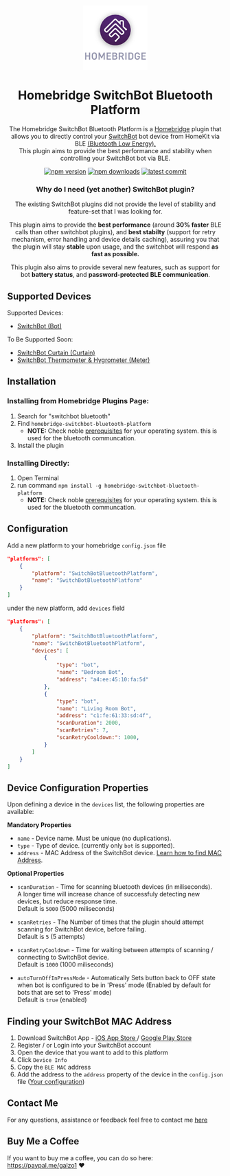 <span align="center">

<p align="center">

<img src="https://github.com/homebridge/branding/raw/master/logos/homebridge-wordmark-logo-vertical.png" width="150">

</p>

# Homebridge SwitchBot Bluetooth Platform

<p>
    The Homebridge SwitchBot Bluetooth Platform is a <a href="https://github.com/homebridge/homebridge">Homebridge</a> plugin
    that allows you to directly control your <a href="https://www.switch-bot.com">SwitchBot</a> bot device from HomeKit 
    via BLE <a href="https://en.wikipedia.org/wiki/Bluetooth_Low_Energy">(Bluetooth Low Energy).</a><br>
    This plugin aims to provide the best performance and stability when controlling your SwitchBot bot via BLE. 
</p>

[![npm version](https://badgen.net/npm/v/homebridge-switchbot-bluetooth-platform)](https://www.npmjs.com/package/homebridge-switchbot-bluetooth-platform)
[![npm downloads](https://badgen.net/npm/dt/homebridge-switchbot-bluetooth-platform)](https://www.npmjs.com/package/homebridge-switchbot-bluetooth-platform)
[![latest commit](https://badgen.net/github/last-commit/galzo/homebridge-switchbot-bluetooth)](https://github.com/galzo/homebridge-switchbot-bluetooth)

### Why do I need (yet another) SwitchBot plugin?

<p>
    The existing SwitchBot plugins did not provide the level of stability and feature-set that I was looking for.
</p>
<p>
    This plugin aims to provide the <b>best performance</b> (around <b>30% faster</b> BLE calls than other switchbot plugins), 
    and <b>best stabilty</b> (support for retry mechanism, error handling and device details caching), assuring you that the plugin 
    will stay <b>stable</b> upon usage, and the switchbot will respond <b>as fast as possible.</b> 
</p>
<p>
    This plugin also aims to provide several new features, such as support for bot <b>battery status</b>, and <b>password-protected BLE communication</b>.
</p>

</span>

## Supported Devices

Supported Devices:

- [SwitchBot (Bot)](https://www.switch-bot.com/products/switchbot-bot)

To Be Supported Soon:

- [SwitchBot Curtain (Curtain)](https://www.switch-bot.com/products/switchbot-curtain)
- [SwitchBot Thermometer & Hygrometer (Meter)](https://www.switch-bot.com/products/switchbot-meter)

## Installation

### Installing from Homebridge Plugins Page:

1. Search for "switchbot bluetooth"
2. Find `homebridge-switchbot-bluetooth-platform`
   - **NOTE:** Check noble [prerequisites](https://github.com/homebridge/noble#prerequisites) for your operating system. this is used for the bluetooth communcation.
3. Install the plugin

### Installing Directly:

1. Open Terminal
2. run command `npm install -g homebridge-switchbot-bluetooth-platform`
   - **NOTE:** Check noble [prerequisites](https://github.com/homebridge/noble#prerequisites) for your operating system. this is used for the bluetooth communcation.

## Configuration

Add a new platform to your homebridge `config.json` file

```json
"platforms": [
    {
        "platform": "SwitchBotBluetoothPlatform",
        "name": "SwitchBotBluetoothPlatform"
    }
]
```

under the new platform, add `devices` field

```json
"platforms": [
    {
        "platform": "SwitchBotBluetoothPlatform",
        "name": "SwitchBotBluetoothPlatform",
        "devices": [
            {
                "type": "bot",
                "name": "Bedroom Bot",
                "address": "a4:ee:45:10:fa:5d"
            },
            {
                "type": "bot",
                "name": "Living Room Bot",
                "address": "c1:fe:61:33:sd:4f",
                "scanDuration": 2000,
                "scanRetries": 7,
                "scanRetryCooldown:": 1000,
            }
        ]
    }
]
```

## Device Configuration Properties

Upon defining a device in the `devices` list, the following properties are available:

**Mandatory Properties**

- `name` - Device name. Must be unique (no duplications).
- `type` - Type of device. (currently only `bot` is supported).
- `address` - MAC Address of the SwitchBot device. [Learn how to find MAC Address](#finding-your-switchbot-mac-address).

**Optional Properties**

- `scanDuration` - Time for scanning bluetooth devices (in miliseconds).
  <br>A longer time will increase chance of successfuly detecting new devices, but reduce response time.
  <br>Default is `5000` (5000 miliseconds)

- `scanRetries` - The Number of times that the plugin should attempt scanning for SwitchBot device, before failing.
  <br>Default is `5` (5 attempts)

- `scanRetryCooldown` - Time for waiting between attempts of scanning / connecting to SwitchBot device.
  <br>Default is `1000` (1000 miliseconds)

- `autoTurnOffInPressMode` - Automatically Sets button back to OFF state when bot is configured to be in 'Press' mode (Enabled by default for bots that are set to 'Press' mode)
  <br>Default is `true` (enabled)

## Finding your SwitchBot MAC Address

1. Download SwitchBot App -
   <a href="https://apps.apple.com/us/app/switchbot/id1087374760"> iOS App Store </a> /
   <a href="https://play.google.com/store/apps/details?id=com.theswitchbot.switchbot&hl=en&gl=US">Google Play Store</a>
2. Register / or Login into your SwitchBot account
3. Open the device that you want to add to this platform
4. Click `Device Info`
5. Copy the `BLE MAC` address
6. Add the address to the `address` property of the device in the `config.json` file ([Your configuration](#configuration))

## Contact Me

For any questions, assistance or feedback feel free to contact me <a href="https://github.com/galzo">here</a>

## Buy Me a Coffee

If you want to buy me a coffee, you can do so here: https://paypal.me/galzo1 ♥️
